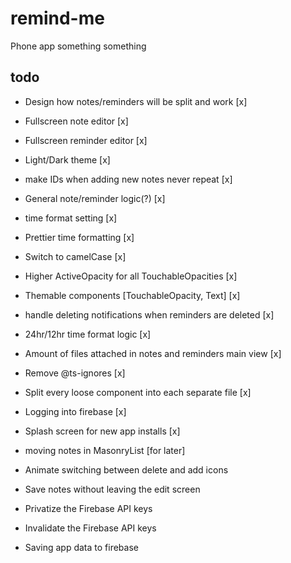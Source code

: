 # remind-me

Phone app something something

## todo

-   Design how notes/reminders will be split and work [x]
-   Fullscreen note editor [x]
-   Fullscreen reminder editor [x]
-   Light/Dark theme [x]
-   make IDs when adding new notes never repeat [x]
-   General note/reminder logic(?) [x]
-   time format setting [x]
-   Prettier time formatting [x]
-   Switch to camelCase [x]
-   Higher ActiveOpacity for all TouchableOpacities [x]
-   Themable components [TouchableOpacity, Text] [x]
-   handle deleting notifications when reminders are deleted [x]
-   24hr/12hr time format logic [x]
-   Amount of files attached in notes and reminders main view [x]
-   Remove @ts-ignores [x]
-   Split every loose component into each separate file [x]
-   Logging into firebase [x]
-   Splash screen for new app installs [x]

-   moving notes in MasonryList [for later]
-   Animate switching between delete and add icons
-   Save notes without leaving the edit screen

-   Privatize the Firebase API keys
-   Invalidate the Firebase API keys
-   Saving app data to firebase
